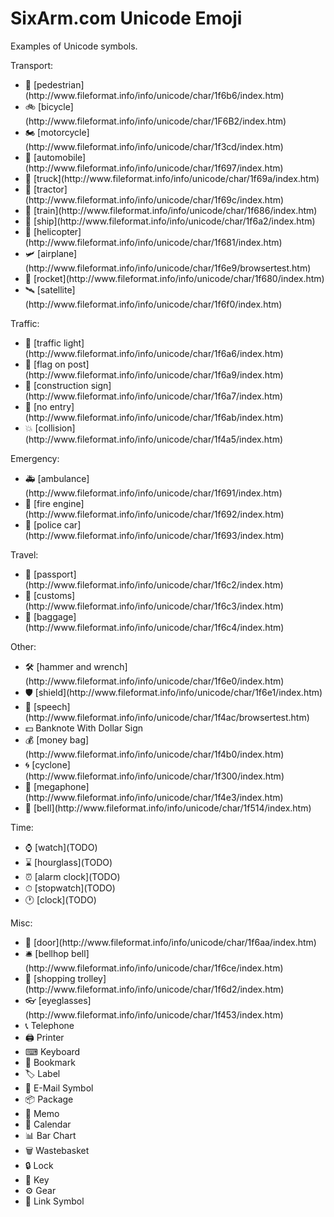 # SixArm.com Unicode Emoji

Examples of Unicode symbols.


Transport:
<ul>
<li>🚶 [pedestrian](http://www.fileformat.info/info/unicode/char/1f6b6/index.htm)
<li>🚲 [bicycle](http://www.fileformat.info/info/unicode/char/1F6B2/index.htm)
<li>🏍 [motorcycle](http://www.fileformat.info/info/unicode/char/1f3cd/index.htm)
<li>🚗 [automobile](http://www.fileformat.info/info/unicode/char/1f697/index.htm)
<li>🚚 [truck](http://www.fileformat.info/info/unicode/char/1f69a/index.htm)
<li>🚜 [tractor](http://www.fileformat.info/info/unicode/char/1f69c/index.htm)
<li>🚆 [train](http://www.fileformat.info/info/unicode/char/1f686/index.htm)
<li>🚢 [ship](http://www.fileformat.info/info/unicode/char/1f6a2/index.htm)
<li>🚁 [helicopter](http://www.fileformat.info/info/unicode/char/1f681/index.htm)
<li>🛩 [airplane](http://www.fileformat.info/info/unicode/char/1f6e9/browsertest.htm)
<li>🚀 [rocket](http://www.fileformat.info/info/unicode/char/1f680/index.htm)
<li>🛰 [satellite](http://www.fileformat.info/info/unicode/char/1f6f0/index.htm)
</ul>

Traffic:
<ul>
<li>🚦 [traffic light](http://www.fileformat.info/info/unicode/char/1f6a6/index.htm)
<li>🚩 [flag on post](http://www.fileformat.info/info/unicode/char/1f6a9/index.htm)
<li>🚧 [construction sign](http://www.fileformat.info/info/unicode/char/1f6a7/index.htm)
<li>🚫 [no entry](http://www.fileformat.info/info/unicode/char/1f6ab/index.htm)
<li>💥 [collision](http://www.fileformat.info/info/unicode/char/1f4a5/index.htm)
</ul>

Emergency:
<ul>
<li>🚑 [ambulance](http://www.fileformat.info/info/unicode/char/1f691/index.htm)
<li>🚒 [fire engine](http://www.fileformat.info/info/unicode/char/1f692/index.htm)
<li>🚓 [police car](http://www.fileformat.info/info/unicode/char/1f693/index.htm)
</ul>

Travel:
<ul>
<li>🛂 [passport](http://www.fileformat.info/info/unicode/char/1f6c2/index.htm)
<li>🛃 [customs](http://www.fileformat.info/info/unicode/char/1f6c3/index.htm)
<li>🛄 [baggage](http://www.fileformat.info/info/unicode/char/1f6c4/index.htm)
</ul>

Other:
<ul>
<li>🛠 [hammer and wrench](http://www.fileformat.info/info/unicode/char/1f6e0/index.htm)
<li>🛡 [shield](http://www.fileformat.info/info/unicode/char/1f6e1/index.htm)
<li>💬 [speech](http://www.fileformat.info/info/unicode/char/1f4ac/browsertest.htm)
<li>💵 Banknote With Dollar Sign
<li>💰 [money bag](http://www.fileformat.info/info/unicode/char/1f4b0/index.htm)
<li>🌀 [cyclone](http://www.fileformat.info/info/unicode/char/1f300/index.htm)
<li>📣 [megaphone](http://www.fileformat.info/info/unicode/char/1f4e3/index.htm)
<li>🔔 [bell](http://www.fileformat.info/info/unicode/char/1f514/index.htm)
</ul>

Time:
<ul>
<li>⌚ [watch](TODO)
<li>⌛ [hourglass](TODO)
<li>⏰ [alarm clock](TODO)
<li>⏱ [stopwatch](TODO)
<li>🕐 [clock](TODO)
</ul>

Misc:
<ul>
<li>🚪 [door](http://www.fileformat.info/info/unicode/char/1f6aa/index.htm)
<li>🛎 [bellhop bell](http://www.fileformat.info/info/unicode/char/1f6ce/index.htm)
<li>🛒 [shopping trolley](http://www.fileformat.info/info/unicode/char/1f6d2/index.htm)
<li>👓 [eyeglasses](http://www.fileformat.info/info/unicode/char/1f453/index.htm)
<li>📞 Telephone
<li>🖨 Printer
<li>⌨ Keyboard
<li>🔖 Bookmark
<li>🏷 Label
<li>📧 E-Mail Symbol
<li>📦 Package
<li>📝 Memo
<li>📅 Calendar
<li>📊 Bar Chart
<li>🗑 Wastebasket
<li>🔒 Lock
<li>🔑 Key
<li>⚙ Gear
<li>🔗 Link Symbol
</ul>

